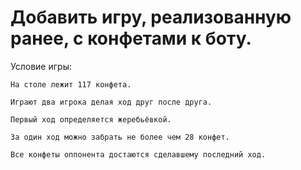 # Добавить игру, реализованную ранее, с конфетами к боту.

Условие игры:
```
На столе лежит 117 конфета. 

Играют два игрока делая ход друг после друга. 

Первый ход определяется жеребьёвкой. 

За один ход можно забрать не более чем 28 конфет. 

Все конфеты оппонента достаются сделавшему последний ход.
```